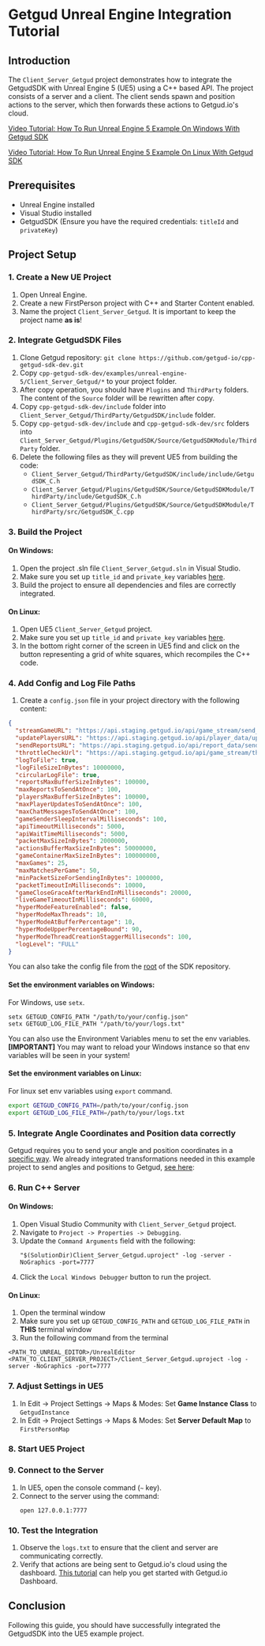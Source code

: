 # Getgud Unreal Engine Integration Tutorial

## Introduction

The `Client_Server_Getgud` project demonstrates how to integrate the GetgudSDK with Unreal Engine 5 (UE5) using a C++ based API. The project consists of a server and a client. The client sends spawn and position actions to the server, which then forwards these actions to Getgud.io's cloud.

[Video Tutorial: How To Run Unreal Engine 5 Example On Windows With Getgud SDK](https://www.youtube.com/watch?v=frgIatPr2yQ)

[Video Tutorial: How To Run Unreal Engine 5 Example On Linux With Getgud SDK](https://youtu.be/Rtk6PahHCjQ)

## Prerequisites

- Unreal Engine installed
- Visual Studio installed
- GetgudSDK (Ensure you have the required credentials: `titleId` and `privateKey`)

## Project Setup

### 1. Create a New UE Project

1. Open Unreal Engine.
2. Create a new FirstPerson project with C++ and Starter Content enabled.
3. Name the project `Client_Server_Getgud`. It is important to keep the project name **as is**!

### 2. Integrate GetgudSDK Files

1. Clone Getgud repository: `git clone https://github.com/getgud-io/cpp-getgud-sdk-dev.git`
2. Copy `cpp-getgud-sdk-dev/examples/unreal-engine-5/Client_Server_Getgud/*` to your project folder.
3. After copy operation, you should have `Plugins` and `ThirdParty` folders. The content of the `Source` folder will be rewritten after copy.
4. Copy `cpp-getgud-sdk-dev/include` folder into `Client_Server_Getgud/ThirdParty/GetgudSDK/include` folder.
5. Copy `cpp-getgud-sdk-dev/include` and `cpp-getgud-sdk-dev/src` folders into `Client_Server_Getgud/Plugins/GetgudSDK/Source/GetgudSDKModule/ThirdParty` folder.
6. Delete the following files as they will prevent UE5 from building the code:
   - `Client_Server_Getgud/ThirdParty/GetgudSDK/include/include/GetgudSDK_C.h`
   - `Client_Server_Getgud/Plugins/GetgudSDK/Source/GetgudSDKModule/ThirdParty/include/GetgudSDK_C.h`
   - `Client_Server_Getgud/Plugins/GetgudSDK/Source/GetgudSDKModule/ThirdParty/src/GetgudSDK_C.cpp`

### 3. Build the Project

#### On Windows:

1. Open the project .sln file `Client_Server_Getgud.sln` in Visual Studio.
2. Make sure you set up `title_id` and `private_key` variables [here](https://github.com/getgud-io/cpp-getgud-sdk-dev/blob/main/examples/unreal-engine-5/Client_Server_Getgud/Source/Client_Server_GetGud/Client_Server_GetgudPlayerController.cpp#L51).
3. Build the project to ensure all dependencies and files are correctly integrated.

#### On Linux:

1. Open UE5 `Client_Server_Getgud` project.
2. Make sure you set up `title_id` and `private_key` variables [here](https://github.com/getgud-io/cpp-getgud-sdk-dev/blob/main/examples/unreal-engine-5/Client_Server_Getgud/Source/Client_Server_GetGud/Client_Server_GetgudPlayerController.cpp#L51).
3. In the bottom right corner of the screen in UE5 find and click on the button representing a grid of white squares, which recompiles the C++ code.

### 4. Add Config and Log File Paths

1. Create a `config.json` file in your project directory with the following content:

```json
{
  "streamGameURL": "https://api.staging.getgud.io/api/game_stream/send_game_packet",
  "updatePlayersURL": "https://api.staging.getgud.io/api/player_data/update_players_via_sdk",
  "sendReportsURL": "https://api.staging.getgud.io/api/report_data/send_reports",
  "throttleCheckUrl": "https://api.staging.getgud.io/api/game_stream/throttle_match_check",
  "logToFile": true,
  "logFileSizeInBytes": 10000000,
  "circularLogFile": true,
  "reportsMaxBufferSizeInBytes": 100000,
  "maxReportsToSendAtOnce": 100,
  "playersMaxBufferSizeInBytes": 100000,
  "maxPlayerUpdatesToSendAtOnce": 100,
  "maxChatMessagesToSendAtOnce": 100,
  "gameSenderSleepIntervalMilliseconds": 100,
  "apiTimeoutMilliseconds": 5000,
  "apiWaitTimeMilliseconds": 5000,
  "packetMaxSizeInBytes": 2000000,
  "actionsBufferMaxSizeInBytes": 50000000,
  "gameContainerMaxSizeInBytes": 100000000,
  "maxGames": 25,
  "maxMatchesPerGame": 50,
  "minPacketSizeForSendingInBytes": 1000000,
  "packetTimeoutInMilliseconds": 10000,
  "gameCloseGraceAfterMarkEndInMilliseconds": 20000,
  "liveGameTimeoutInMilliseconds": 60000,
  "hyperModeFeatureEnabled": false,
  "hyperModeMaxThreads": 10,
  "hyperModeAtBufferPercentage": 10,
  "hyperModeUpperPercentageBound": 90,
  "hyperModeThreadCreationStaggerMilliseconds": 100,
  "logLevel": "FULL"
}
```

You can also take the config file from the [root](https://github.com/getgud-io/cpp-getgud-sdk-dev/blob/main/config.json) of the SDK repository.

#### Set the environment variables on Windows:

For Windows, use `setx`.
```
setx GETGUD_CONFIG_PATH "/path/to/your/config.json"
setx GETGUD_LOG_FILE_PATH "/path/to/your/logs.txt"
```

You can also use the Environment Variables menu to set the env variables.
<b>[IMPORTANT]</b> You may want to reload your Windows instance so that env variables will be seen in your system!


#### Set the environment variables on Linux:

For linux set env variables using `export` command.
```bash
export GETGUD_CONFIG_PATH=/path/to/your/config.json
export GETGUD_LOG_FILE_PATH=/path/to/your/logs.txt
```

### 5. Integrate Angle Coordinates and Position data correctly

Getgud requires you to send your angle and position coordinates in a [specific way](https://github.com/getgud-io/getgud-docs/blob/main/1-Integrations/getgud-sdk-angles-tutorial.md). We already integrated transformations needed in this example project to send angles and positions to Getgud, [see here](https://github.com/getgud-io/cpp-getgud-sdk-dev/blob/main/examples/unreal-engine-5/Client_Server_Getgud/Source/Client_Server_GetGud/Client_Server_GetgudCharacter.cpp#L141):


### 6. Run C++ Server

#### On Windows:
1. Open Visual Studio Community with `Client_Server_Getgud` project.
2. Navigate to `Project -> Properties -> Debugging`.
3. Update the `Command Arguments` field with the following:
   ```
   "$(SolutionDir)Client_Server_Getgud.uproject" -log -server -NoGraphics -port=7777
   ```
4. Click the `Local Windows Debugger` button to run the project.

#### On Linux:
1. Open the terminal window
2.  Make sure you set up `GETGUD_CONFIG_PATH` and `GETGUD_LOG_FILE_PATH` in <b>THIS</b> terminal window
3.  Run the following command from the terminal
   ```
   <PATH_TO_UNREAL_EDITOR>/UnrealEditor <PATH_TO_CLIENT_SERVER_PROJECT>/Client_Server_Getgud.uproject -log -server -NoGraphics -port=7777
   ```

### 7. Adjust Settings in UE5

1. In Edit -> Project Settings -> Maps & Modes: Set **Game Instance Class** to `GetgudInstance`
2. In Edit -> Project Settings -> Maps & Modes: Set **Server Default Map** to `FirstPersonMap`

### 8. Start UE5 Project

### 9. Connect to the Server

1. In UE5, open the console command (`~` key).
2. Connect to the server using the command:
   ```
   open 127.0.0.1:7777
   ```

### 10. Test the Integration

1. Observe the `logs.txt` to ensure that the client and server are communicating correctly.
2. Verify that actions are being sent to Getgud.io's cloud using the dashboard. [This tutorial](https://github.com/getgud-io/getgud-docs/blob/main/2-Platform/get-started-with-dashboard.md) can help you get started with Getgud.io Dashboard.

## Conclusion

Following this guide, you should have successfully integrated the GetgudSDK into the UE5 example project.
